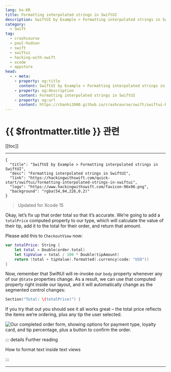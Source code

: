 ```yaml
---
lang: ko-KR
title: Formatting interpolated strings in SwiftUI
description: SwiftUI by Example > Formatting interpolated strings in SwiftUI
category:
  - Swift
tag: 
  - crashcourse
  - paul-hudson
  - swift
  - swiftui
  - hacking-with-swift
  - xcode
  - appstore
head:
  - - meta:
    - property: og:title
      content: SwiftUI by Example > Formatting interpolated strings in SwiftUI
    - property: og:description
      content: Formatting interpolated strings in SwiftUI
    - property: og:url
      content: https://chanhi2000.github.io/crashcourse/swift/swiftui-by-example/01-building-a-complete-project/formatting-interpolated-strings-in-swiftui.html
---
```


# {{ $frontmatter.title }} 관련

[[toc]]

---

```component VPCard
{
  "title": "SwiftUI by Example > Formatting interpolated strings in SwiftUI",
  "desc": "Formatting interpolated strings in SwiftUI",
  "link": "https://hackingwithswift.com/quick-start/swiftui/formatting-interpolated-strings-in-swiftui",
  "logo": "https://www.hackingwithswift.com/favicon-96x96.png",
  "background": "rgba(54,94,226,0.2)"
}
```

> Updated for Xcode 15

<VidStack src="youtube/8O8HmKn2OFk" />

Okay, let’s fix up that order total so that it’s accurate. We’re going to add a `totalPrice` computed property to our type, which will calculate the value of their tip, add it to the total for their order, and return that amount.

Please add this to `CheckoutView` now:

```swift
var totalPrice: String {
    let total = Double(order.total)
    let tipValue = total / 100 * Double(tipAmount)
    return (total + tipValue).formatted(.currency(code: "USD"))
}
```

Now, remember that SwiftUI will re-invoke our `body` property whenever any of our `@State` properties change. As a result, we can use that computed property right inside our layout, and it will automatically change as the segmented control changes:

```swift
Section("Total: \(totalPrice)") {
```

If you try that out you should see it all works great – the total price reflects the items we’re ordering, plus any tip the user selected.

![Our completed order form, showing options for payment type, loyalty card, and tip percentage, plus a button to confirm the order.](https://www.hackingwithswift.com/img/books/quick-start/swiftui/2-14~dark.png)

::: details Further reading

How to format text inside text views

:::

---

<TagLinsk />